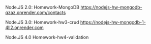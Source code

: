 Node.JS 2.0: Homework-MongoDB
https://nodejs-hw-mongodb-qzaz.onrender.com/contacts

Node.JS 3.0: Homework-hw3-crud
https://nodejs-hw-mongodb-1-4ll2.onrender.com

Node.JS 4.0 Homework-hw4-validation
